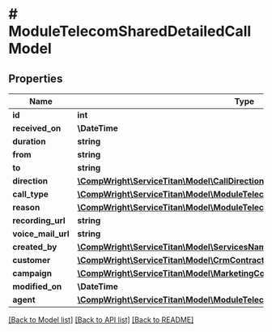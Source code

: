 # # ModuleTelecomSharedDetailedCallModel

## Properties

Name | Type | Description | Notes
------------ | ------------- | ------------- | -------------
**id** | **int** |  |
**received_on** | **\DateTime** |  |
**duration** | **string** |  |
**from** | **string** |  |
**to** | **string** |  |
**direction** | [**\CompWright\ServiceTitan\Model\CallDirection**](CallDirection.md) |  |
**call_type** | [**\CompWright\ServiceTitan\Model\ModuleTelecomSharedDetailedCallModelCallType**](ModuleTelecomSharedDetailedCallModelCallType.md) |  | [optional]
**reason** | [**\CompWright\ServiceTitan\Model\ModuleTelecomSharedCallReasonModel**](ModuleTelecomSharedCallReasonModel.md) |  |
**recording_url** | **string** |  |
**voice_mail_url** | **string** |  |
**created_by** | [**\CompWright\ServiceTitan\Model\ServicesNamedModel**](ServicesNamedModel.md) |  |
**customer** | [**\CompWright\ServiceTitan\Model\CrmContractsCustomersCustomerModel**](CrmContractsCustomersCustomerModel.md) |  |
**campaign** | [**\CompWright\ServiceTitan\Model\MarketingCoreCampaignModel**](MarketingCoreCampaignModel.md) |  |
**modified_on** | **\DateTime** |  |
**agent** | [**\CompWright\ServiceTitan\Model\ModuleTelecomSharedCallAgentModel**](ModuleTelecomSharedCallAgentModel.md) |  |

[[Back to Model list]](../../README.md#models) [[Back to API list]](../../README.md#endpoints) [[Back to README]](../../README.md)
